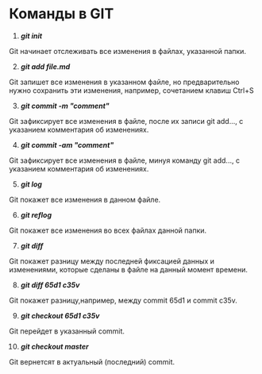 # **Команды в GIT**
1. ***git init***

Git начинает отслеживать все изменения в файлах, указанной папки.

2. ***git add file.md***

Git запишет все изменения в указанном файле, но предварительно нужно сохранить эти изменения, например, сочетанием клавиш Ctrl+S

3. ***git commit -m "comment"***

Git зафиксирует все изменения в файле, после их записи git add..., с указанием комментария об изменениях.

4. ***git commit -am "comment"***

Git зафиксирует все изменения в файле, минуя команду git add..., с указанием комментария об изменениях.

5. ***git log***

Git покажет все изменения в данном файле.

6. ***git reflog***

Git покажет все изменения во всех файлах данной папки.

7. ***git diff***

Git покажет разницу между последней фиксацией данных и изменениями, которые сделаны в файле на данный момент времени.

8. ***git diff 65d1 c35v***

Git покажет разницу,например, между commit 65d1 и commit c35v.

9. ***git checkout 65d1 c35v***

Git перейдет в указанный commit.

10. ***git checkout master***

Git вернетсят в актуальный (последний) commit.

